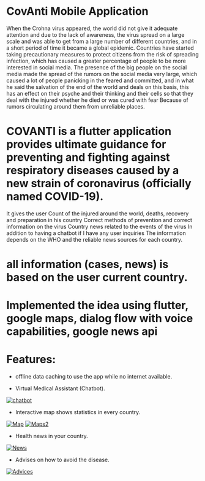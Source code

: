 # CovAnti Mobile Application

When the Crohna virus appeared, the world did not give it adequate attention and due to the lack of awareness, the virus spread on a large scale and was able to get from a large number of different countries, and in a short period of time it became a global epidemic. Countries have started taking precautionary measures to protect citizens from the risk of spreading infection, which has caused a greater percentage of people to be more interested in social media. The presence of the big people on the social media made the spread of the rumors on the social media very large, which caused a lot of people panicking in the feared and committed, and in what he said the salvation of the end of the world and deals on this basis, this has an effect on their psyche and their thinking and their cells so that they deal with the injured whether he died or was cured with fear Because of rumors circulating around them from unreliable places.

# COVANTI is a flutter application provides ultimate guidance for preventing and fighting against respiratory diseases caused by a new strain of coronavirus (officially named COVID-19).

It gives the user Count of the injured around the world, deaths, recovery and preparation in his country
Correct methods of prevention and correct information on the virus
Country news related to the events of the virus In addition to having a chatbot if I have any user inquiries
The information depends on the WHO and the reliable news sources for each country.

# all information (cases, news) is based on the user current country.

# Implemented the idea using flutter, google maps, dialog flow with voice capabilities, google news api

# Features:

- offline data caching to use the app while no internet available.

- Virtual Medical Assistant (Chatbot).

<a href="https://imgflip.com/gif/3ymkpd"><img src="https://i.imgflip.com/3ymkpd.gif" title="chatbot"/><a/>
  
- Interactive map shows statistics in every country.

<a href="https://imgflip.com/gif/3ymgs2"><img src="https://i.imgflip.com/3ymgs2.gif" title="Map"/><a/>
<a href="https://imgflip.com/gif/3ymnp7"><img src="https://i.imgflip.com/3ymnp7.gif" title="Maps2"/><a/>
  
- Health news in your country.

<a href="https://imgflip.com/gif/3ymlph"><img src="https://i.imgflip.com/3ymlph.gif" title="News"/><a/>

- Advises on how to avoid the disease.

<a href="https://imgflip.com/gif/3ymor8"><img src="https://i.imgflip.com/3ymor8.gif" title="Advices"/><a/>

